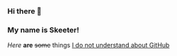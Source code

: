 ### Hi there 👋
### My name is Skeeter!
*Here* **are** ~~some~~ things [I do not understand about GitHub](https://github.com/skeetercathcart/PPHW4ThingsIDontUnderstand/blob/main/ThingsIDontUnderstand.md)
<!--
**skeetercathcart/skeetercathcart** is a ✨ _special_ ✨ repository because its `README.md` (this file) appears on your GitHub profile.

Here are some ideas to get you started:

- 🔭 I’m currently working on ...
- 🌱 I’m currently learning ...
- 👯 I’m looking to collaborate on ...
- 🤔 I’m looking for help with ...
- 💬 Ask me about ...
- 📫 How to reach me: ...
- 😄 Pronouns: ...
- ⚡ Fun fact: ...
-->
